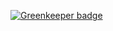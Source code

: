 

[![Greenkeeper badge](https://badges.greenkeeper.io/GabrielDuarteM/trakt-scrobbler.svg)](https://greenkeeper.io/)